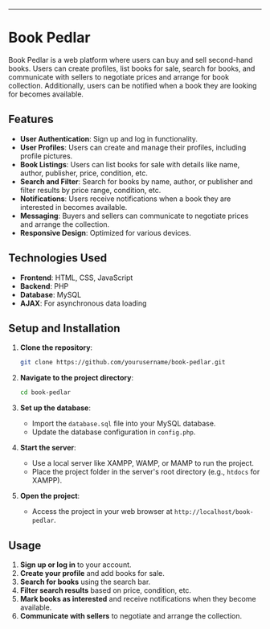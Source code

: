 ---

# Book Pedlar

Book Pedlar is a web platform where users can buy and sell second-hand books. Users can create profiles, list books for sale, search for books, and communicate with sellers to negotiate prices and arrange for book collection. Additionally, users can be notified when a book they are looking for becomes available.

## Features

- **User Authentication**: Sign up and log in functionality.
- **User Profiles**: Users can create and manage their profiles, including profile pictures.
- **Book Listings**: Users can list books for sale with details like name, author, publisher, price, condition, etc.
- **Search and Filter**: Search for books by name, author, or publisher and filter results by price range, condition, etc.
- **Notifications**: Users receive notifications when a book they are interested in becomes available.
- **Messaging**: Buyers and sellers can communicate to negotiate prices and arrange the collection.
- **Responsive Design**: Optimized for various devices.

## Technologies Used

- **Frontend**: HTML, CSS, JavaScript
- **Backend**: PHP
- **Database**: MySQL
- **AJAX**: For asynchronous data loading

## Setup and Installation

1. **Clone the repository**:
    ```bash
    git clone https://github.com/yourusername/book-pedlar.git
    ```

2. **Navigate to the project directory**:
    ```bash
    cd book-pedlar
    ```

3. **Set up the database**:
    - Import the `database.sql` file into your MySQL database.
    - Update the database configuration in `config.php`.

4. **Start the server**:
    - Use a local server like XAMPP, WAMP, or MAMP to run the project.
    - Place the project folder in the server's root directory (e.g., `htdocs` for XAMPP).

5. **Open the project**:
    - Access the project in your web browser at `http://localhost/book-pedlar`.

## Usage

1. **Sign up or log in** to your account.
2. **Create your profile** and add books for sale.
3. **Search for books** using the search bar.
4. **Filter search results** based on price, condition, etc.
5. **Mark books as interested** and receive notifications when they become available.
6. **Communicate with sellers** to negotiate and arrange the collection.
